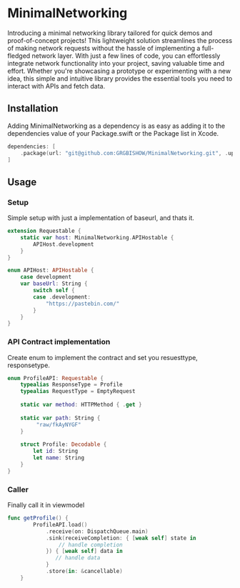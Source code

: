 # MinimalNetworking
Introducing a minimal networking library tailored for quick demos and proof-of-concept projects! This lightweight solution streamlines the process of making network requests without the hassle of implementing a full-fledged network layer. With just a few lines of code, you can effortlessly integrate network functionality into your project, saving valuable time and effort. Whether you're showcasing a prototype or experimenting with a new idea, this simple and intuitive library provides the essential tools you need to interact with APIs and fetch data.

## Installation
Adding MinimalNetworking as a dependency is as easy as adding it to the dependencies value of your Package.swift or the Package list in Xcode.

```swift
dependencies: [
    .package(url: "git@github.com:GRGBISHOW/MinimalNetworking.git", .upToNextMajor(from: "0.0.1"))
]
```

## Usage
### Setup
Simple setup with just a implementation of baseurl, and thats it.

```swift
extension Requestable {
    static var host: MinimalNetworking.APIHostable {
        APIHost.development
    }
}

enum APIHost: APIHostable {
    case development
    var baseUrl: String {
        switch self {
        case .development:
            "https://pastebin.com/"
        }
    }
}
```

### API Contract implementation
Create enum to implement the contract and set you resuesttype, responsetype.

```swift
enum ProfileAPI: Requestable {
    typealias ResponseType = Profile
    typealias RequestType = EmptyRequest
    
    static var method: HTTPMethod { .get }
    
    static var path: String {
         "raw/fkAyNYGF"
    }
    
    struct Profile: Decodable {
        let id: String
        let name: String
    }
}
```
### Caller
Finally call it in viewmodel
```swift
func getProfile() {
        ProfileAPI.load()
            .receive(on: DispatchQueue.main)
            .sink(receiveCompletion: { [weak self] state in
                // handle completion
            }) { [weak self] data in
               // handle data
            }
            .store(in: &cancellable)
    }
```




